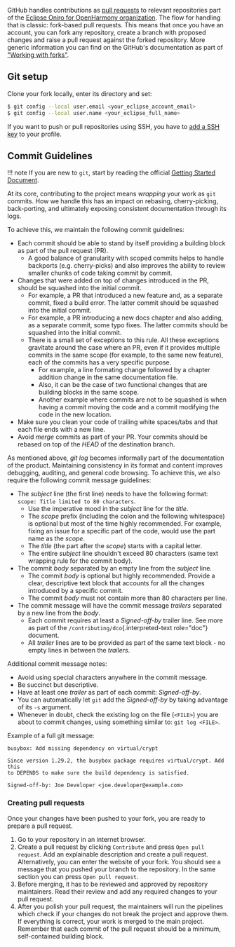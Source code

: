 
GitHub handles contributions as [pull requests](https://docs.github.com/en/pull-requests/collaborating-with-pull-requests/proposing-changes-to-your-work-with-pull-requests/about-pull-requests) to relevant repositories part of the [Eclipse Oniro for OpenHarmony organization](https://github.com/eclipse-oniro4openharmony).
The flow for handling that is classic: fork-based pull requests. This means that once you have an account, you can fork any repository, create a branch with proposed changes and raise a pull request against the forked repository. More generic information you can find on the GitHub's documentation as part of ["Working with forks"](https://docs.github.com/en/pull-requests/collaborating-with-pull-requests/working-with-forks).

## Git setup

Clone your fork locally, enter its directory and set:

```bash
$ git config --local user.email <your_eclipse_account_email>
$ git config --local user.name <your_eclipse_full_name>
```

If you want to push or pull repositories using SSH, you have to [add a
SSH key](https://docs.github.com/en/authentication/connecting-to-github-with-ssh/adding-a-new-ssh-key-to-your-github-account) to your profile.

## Commit Guidelines

!!! note
    If you are new to `git`, start by reading the official [Getting Started Document](https://git-scm.com/book/en/v2/Getting-Started-First-Time-Git-Setup).

At its core, contributing to the project means _wrapping_ your work as
`git` commits. How we handle this has an impact on rebasing,
cherry-picking, back-porting, and ultimately exposing consistent
documentation through its logs.

To achieve this, we maintain the following commit guidelines:

- Each commit should be able to stand by itself providing a building
  block as part of the pull request (PR).
  - A good balance of granularity with scoped commits helps to
    handle backports (e.g. cherry-picks) and also improves the
    ability to review smaller chunks of code taking commit by
    commit.
- Changes that were added on top of changes introduced in the PR,
  should be squashed into the initial commit.
  - For example, a PR that introduced a new feature and, as a separate
    commit, fixed a build error.
    The latter commit should be squashed into the initial commit.
  - For example, a PR introducing a new docs chapter and also
    adding, as a separate commit, some typo fixes. The latter
    commits should be squashed into the initial commit.
  - There is a small set of exceptions to this rule. All these
    exceptions gravitate around the case where an PR, even if it
    provides multiple commits in the same scope (for example, to the
    same new feature), each of the commits has a very specific
    purpose.
    - For example, a line formating change followed by a chapter
      addition change in the same documentation file.
    - Also, it can be the case of two functional changes that are
      building blocks in the same scope.
    - Another example where commits are not to be squashed is when
      having a commit moving the code and a commit modifying the
      code in the new location.
- Make sure you clean your code of trailing white spaces/tabs and that
  each file ends with a new line.
- Avoid _merge_ commits as part of your PR. Your commits should be
  rebased on top of the _HEAD_ of the destination branch.

As mentioned above, _git log_ becomes informally part of the
documentation of the product. Maintaining consistency in its format and
content improves debugging, auditing, and general code browsing. To
achieve this, we also require the following commit message guidelines:

- The _subject_ line (the first line) needs to have the following
  format: `scope: Title limited to 80 characters`.
  - Use the imperative mood in the _subject_ line for the _title_.
  - The _scope_ prefix (including the colon and the following
    whitespace) is optional but most of the time highly recommended.
    For example, fixing an issue for a specific part of the code, would
    use the part name as the _scope_.
  - The _title_ (the part after the _scope_) starts with a capital
    letter.
  - The entire _subject_ line shouldn't exceed 80 characters (same
    text wrapping rule for the commit body).
- The commit _body_ separated by an empty line from the _subject_
  line.
  - The commit _body_ is optional but highly recommended. Provide a
    clear, descriptive text block that accounts for all the changes
    introduced by a specific commit.
  - The commit _body_ must not contain more than 80 characters per
    line.
- The commit message will have the commit message _trailers_ separated
  by a new line from the _body_.
  - Each commit requires at least a _Signed-off-by_ trailer line.
    See more as part of the `/contributing/dco`{.interpreted-text
    role="doc"} document.
  - All _trailer_ lines are to be provided as part of the same text
    block - no empty lines in between the _trailers_.

Additional commit message notes:

- Avoid using special characters anywhere in the commit message.
- Be succinct but descriptive.
- Have at least one _trailer_ as part of each commit: _Signed-off-by_.
- You can automatically let `git` add the _Signed-off-by_ by taking
  advantage of its `-s` argument.
- Whenever in doubt, check the existing log on the file (`<FILE>`) you
  are about to commit changes, using something similar to:
  `git log <FILE>`.

Example of a full git message:

```text
busybox: Add missing dependency on virtual/crypt

Since version 1.29.2, the busybox package requires virtual/crypt. Add this
to DEPENDS to make sure the build dependency is satisfied.

Signed-off-by: Joe Developer <joe.developer@example.com>
```

### Creating pull requests

Once your changes have been pushed to your fork, you are ready to
prepare a pull request.

1.  Go to your repository in an internet browser.
2.  Create a pull request by clicking `Contribute` and press `Open pull request`.
    Add an explainable description and
    create a pull request. Alternatively, you can enter the website of
    your fork. You should see a message that you pushed your branch to
    the repository. In the same section you can press
    `Open pull request`.
3.  Before merging, it has to be reviewed and approved by repository
    maintainers. Read their review and add any required changes to your
    pull request.
4.  After you polish your pull request, the maintainers will run the
    pipelines which check if your changes do not break the project and
    approve them. If everything is correct, your work is merged to the
    main project. Remember that each commit of the pull request should
    be a minimum, self-contained building block.
